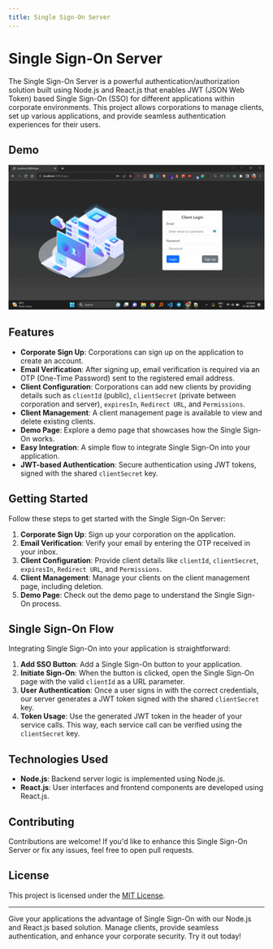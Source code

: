 ```yaml
---
title: Single Sign-On Server
---
```


# Single Sign-On Server

The Single Sign-On Server is a powerful authentication/authorization solution built using Node.js and React.js that enables JWT (JSON Web Token) based Single Sign-On (SSO) for different applications within corporate environments. This project allows corporations to manage clients, set up various applications, and provide seamless authentication experiences for their users.

## Demo
![alt text](https://github.com/viragjain503/Single-Sign-On-Frontend/blob/main/Demo.gif)

## Features

- **Corporate Sign Up**: Corporations can sign up on the application to create an account.
- **Email Verification**: After signing up, email verification is required via an OTP (One-Time Password) sent to the registered email address.
- **Client Configuration**: Corporations can add new clients by providing details such as `clientId` (public), `clientSecret` (private between corporation and server), `expiresIn`, `Redirect URL`, and `Permissions`.
- **Client Management**: A client management page is available to view and delete existing clients.
- **Demo Page**: Explore a demo page that showcases how the Single Sign-On works.
- **Easy Integration**: A simple flow to integrate Single Sign-On into your application.
- **JWT-based Authentication**: Secure authentication using JWT tokens, signed with the shared `clientSecret` key.

## Getting Started

Follow these steps to get started with the Single Sign-On Server:

1. **Corporate Sign Up**: Sign up your corporation on the application.
2. **Email Verification**: Verify your email by entering the OTP received in your inbox.
3. **Client Configuration**: Provide client details like `clientId`, `clientSecret`, `expiresIn`, `Redirect URL`, and `Permissions`.
4. **Client Management**: Manage your clients on the client management page, including deletion.
5. **Demo Page**: Check out the demo page to understand the Single Sign-On process.

## Single Sign-On Flow

Integrating Single Sign-On into your application is straightforward:

1. **Add SSO Button**: Add a Single Sign-On button to your application.
2. **Initiate Sign-On**: When the button is clicked, open the Single Sign-On page with the valid `clientId` as a URL parameter.
3. **User Authentication**: Once a user signs in with the correct credentials, our server generates a JWT token signed with the shared `clientSecret` key.
4. **Token Usage**: Use the generated JWT token in the header of your service calls. This way, each service call can be verified using the `clientSecret` key.

## Technologies Used

- **Node.js**: Backend server logic is implemented using Node.js.
- **React.js**: User interfaces and frontend components are developed using React.js.

## Contributing

Contributions are welcome! If you'd like to enhance this Single Sign-On Server or fix any issues, feel free to open pull requests.

## License

This project is licensed under the [MIT License](LICENSE).

---

Give your applications the advantage of Single Sign-On with our Node.js and React.js based solution. Manage clients, provide seamless authentication, and enhance your corporate security. Try it out today!

